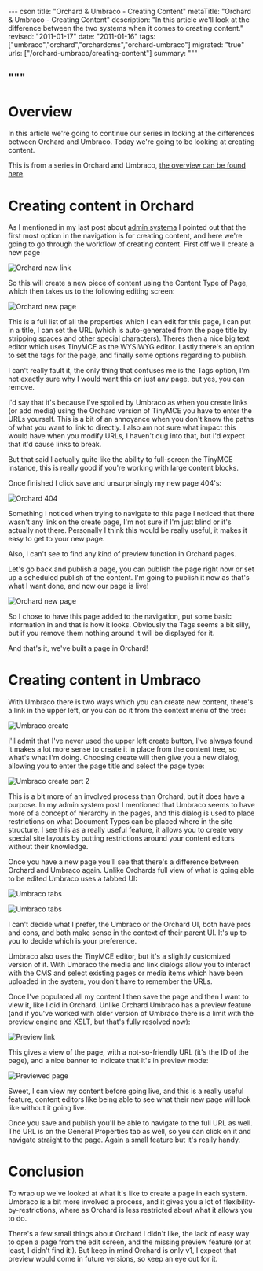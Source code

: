 --- cson
title: "Orchard & Umbraco - Creating Content"
metaTitle: "Orchard & Umbraco - Creating Content"
description: "In this article we'll look at the difference between the two systems when it comes to creating content."
revised: "2011-01-17"
date: "2011-01-16"
tags: ["umbraco","orchard","orchardcms","orchard-umbraco"]
migrated: "true"
urls: ["/orchard-umbraco/creating-content"]
summary: """

"""
---
# Overview

In this article we're going to continue our series in looking at the differences between Orchard and Umbraco. Today we're going to be looking at creating content.

This is from a series in Orchard and Umbraco, [the overview can be found here][1].

# Creating content in Orchard

As I mentioned in my last post about [admin systema][2] I pointed out that the first most option in the navigation is for creating content, and here we're going to go through the workflow of creating content. First off we'll create a new page

![Orchard new link][3]

So this will create a new piece of content using the Content Type of Page, which then takes us to the following editing screen:

![Orchard new page][4]

This is a full list of all the properties which I can edit for this page, I can put in a title, I can set the URL (which is auto-generated from the page title by stripping spaces and other special characters). Theres then a nice big text editor which uses TinyMCE as the WYSIWYG editor. Lastly there's an option to set the tags for the page, and finally some options regarding to publish.

I can't really fault it, the only thing that confuses me is the Tags option, I'm not exactly sure why I would want this on just any page, but yes, you can remove.

I'd say that it's because I've spoiled by Umbraco as when you create links (or add media) using the Orchard version of TinyMCE you have to enter the URLs yourself. This is a bit of an annoyance when you don't know the paths of what you want to link to directly. I also am not sure what impact this would have when you modify URLs, I haven't dug into that, but I'd expect that it'd cause links to break.

But that said I actually quite like the ability to full-screen the TinyMCE instance, this is really good if you're working with large content blocks.

Once finished I click save and unsurprisingly my new page 404's:

![Orchard 404][5]

Something I noticed when trying to navigate to this page I noticed that there wasn't any link on the create page, I'm not sure if I'm just blind or it's actually not there. Personally I think this would be really useful, it makes it easy to get to your new page.

Also, I can't see to find any kind of preview function in Orchard pages.

Let's go back and publish a page, you can publish the page right now or set up a scheduled publish of the content. I'm going to publish it now as that's what I want done, and now our page is live!

![Orchard new page][6]

So I chose to have this page added to the navigation, put some basic information in and that is how it looks. Obviously the Tags seems a bit silly, but if you remove them nothing around it will be displayed for it.

And that's it, we've built a page in Orchard!

# Creating content in Umbraco

With Umbraco there is two ways which you can create new content, there's a link in the upper left, or you can do it from the context menu of the tree:

![Umbraco create][7]

I'll admit that I've never used the upper left create button, I've always found it makes a lot more sense to create it in place from the content tree, so what's what I'm doing. Choosing create will then give you a new dialog, allowing you to enter the page title and select the page type:

![Umbraco create part 2][8]

This is a bit more of an involved process than Orchard, but it does have a purpose. In my admin system post I mentioned that Umbraco seems to have more of a concept of hierarchy in the pages, and this dialog is used to place restrictions on what Document Types can be placed where in the site structure. I see this as a really useful feature, it allows you to create very special site layouts by putting restrictions around your content editors without their knowledge.

Once you have a new page you'll see that there's a difference between Orchard and Umbraco again. Unlike Orchards full view of what is going able to be edited Umbraco uses a tabbed UI:

![Umbraco tabs][9]

![Umbraco tabs][10]

I can't decide what I prefer, the Umbraco or the Orchard UI, both have pros and cons, and both make sense in the context of their parent UI. It's up to you to decide which is your preference.

Umbraco also uses the TinyMCE editor, but it's a slightly customized version of it. With Umbraco the media and link dialogs allow you to interact with the CMS and select existing pages or media items which have been uploaded in the system, you don't have to remember the URLs.

Once I've populated all my content I then save the page and then I want to view it, like I did in Orchard. Unlike Orchard Umbraco has a preview feature (and if you've worked with older version of Umbraco there is a limit with the preview engine and XSLT, but that's fully resolved now):

![Preview link][11]

This gives a view of the page, with a not-so-friendly URL (it's the ID of the page), and a nice banner to indicate that it's in preview mode:

![Previewed page][12]

Sweet, I can view my content before going live, and this is a really useful feature, content editors like being able to see what their new page will look like without it going live.

Once you save and publish you'll be able to navigate to the full URL as well. The URL is on the General Properties tab as well, so you can click on it and navigate straight to the page. Again a small feature but it's really handy.

# Conclusion

To wrap up we've looked at what it's like to create a page in each system. Umbraco is a bit more involved a process, and it gives you a lot of flexibility-by-restrictions, where as Orchard is less restricted about what it allows you to do.

There's a few small things about Orchard I didn't like, the lack of easy way to open a page from the edit screen, and the missing preview feature (or at least, I didn't find it!). But keep in mind Orchard is only v1, I expect that preview would come in future versions, so keep an eye out for it.


  [1]: http://www.aaron-powell.com/orchard-umbraco
  [2]: /orchard-umbraco/admin
  [3]: http://www.aaron-powell.com/get/orchard-umbraco/orchard-content/001.png
  [4]: http://www.aaron-powell.com/get/orchard-umbraco/orchard-content/002.png
  [5]: http://www.aaron-powell.com/get/orchard-umbraco/orchard-content/005.png
  [6]: http://www.aaron-powell.com/get/orchard-umbraco/orchard-content/007.png
  [7]: http://www.aaron-powell.com/get/orchard-umbraco/umbraco-content/001.png
  [8]: http://www.aaron-powell.com/get/orchard-umbraco/umbraco-content/002.png
  [9]: http://www.aaron-powell.com/get/orchard-umbraco/umbraco-content/003.png
  [10]: http://www.aaron-powell.com/get/orchard-umbraco/umbraco-content/004.png
  [11]: http://www.aaron-powell.com/get/orchard-umbraco/umbraco-content/005.png
  [12]: http://www.aaron-powell.com/get/orchard-umbraco/umbraco-content/006.png